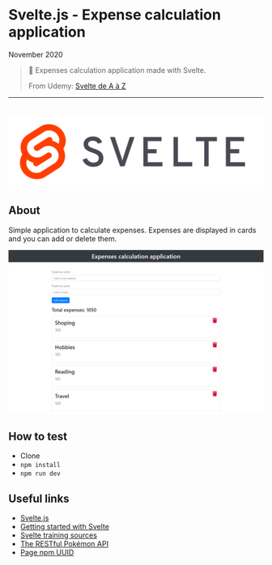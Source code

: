 # Svelte.js - Expense calculation application

November 2020

> 🔨  Expenses calculation application made with Svelte.
>
> From Udemy: [Svelte de A à Z](https://www.udemy.com/course/svelte-de-a-a-z/)

* * *

<h1 align="center">
    <img src="_readme-img/svelte-logo.png">
</h1>

## About

Simple application to calculate expenses. Expenses are displayed in cards and you can add or delete 
them.

![capture](_readme-img/capture-01.png)

## How to test

- Clone
- `npm install`
- `npm run dev`

## Useful links

- [Svelte.js](https://svelte.dev/)
- [Getting started with Svelte](https://developer.mozilla.org/en-US/docs/Learn/Tools_and_testing/Client-side_JavaScript_frameworks/Svelte_getting_started)
- [Svelte training sources](https://github.com/Ziratsu/SourceSvelte)
- [The RESTful Pokémon API](https://pokeapi.co/)
- [Page npm UUID](https://www.npmjs.com/package/uuid)
